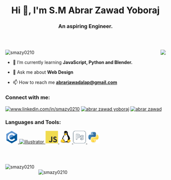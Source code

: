 <h1 align="center">Hi 👋, I'm S.M Abrar Zawad Yoboraj</h1>
<h3 align="center">An aspiring Engineer.</h3>

<br><br>

<img align="right" src="https://media.giphy.com/media/2IudUHdI075HL02Pkk/giphy.gif">

<p align="left"> <img src="https://komarev.com/ghpvc/?username=smazy0210&label=Profile%20views&color=0e75b6&style=flat" alt="smazy0210" /> </p>


- 🌱 I’m currently learning **JavaScript, Python and Blender.**

- 💬 Ask me about **Web Design**

- 📫 How to reach me **abrarjawadalap@gmail.com**

<h3 align="left">Connect with me:</h3>
<p align="left">
<a href="https://linkedin.com/in/smazy0210" target="blank"><img align="center" src="https://raw.githubusercontent.com/rahuldkjain/github-profile-readme-generator/master/src/images/icons/Social/linked-in-alt.svg" alt="www.linkedin.com/in/smazy0210" height="30" width="40" /></a>
<a href="https://www.facebook.com/smazy0210/" target="blank"><img align="center" src="https://raw.githubusercontent.com/rahuldkjain/github-profile-readme-generator/master/src/images/icons/Social/facebook.svg" alt="abrar zawad yoboraj" height="30" width="40" /></a>
<a href="https://www.youtube.com/c/abrar zawad" target="blank"><img align="center" src="https://raw.githubusercontent.com/rahuldkjain/github-profile-readme-generator/master/src/images/icons/Social/youtube.svg" alt="abrar zawad" height="30" width="40" /></a>
</p>

<h3 align="left">Languages and Tools:</h3>
<p align="left"> <a href="https://www.cprogramming.com/" target="_blank" rel="noreferrer"> <img src="https://raw.githubusercontent.com/devicons/devicon/master/icons/c/c-original.svg" alt="c" width="40" height="40"/> </a> <a href="https://www.adobe.com/in/products/illustrator.html" target="_blank" rel="noreferrer"> <img src="https://www.vectorlogo.zone/logos/adobe_illustrator/adobe_illustrator-icon.svg" alt="illustrator" width="40" height="40"/> </a> <a href="https://developer.mozilla.org/en-US/docs/Web/JavaScript" target="_blank" rel="noreferrer"> <img src="https://raw.githubusercontent.com/devicons/devicon/master/icons/javascript/javascript-original.svg" alt="javascript" width="40" height="40"/> </a> <a href="https://www.linux.org/" target="_blank" rel="noreferrer"> <img src="https://raw.githubusercontent.com/devicons/devicon/master/icons/linux/linux-original.svg" alt="linux" width="40" height="40"/> </a> <a href="https://www.photoshop.com/en" target="_blank" rel="noreferrer"> <img src="https://raw.githubusercontent.com/devicons/devicon/master/icons/photoshop/photoshop-line.svg" alt="photoshop" width="40" height="40"/> </a> <a href="https://www.python.org" target="_blank" rel="noreferrer"> <img src="https://raw.githubusercontent.com/devicons/devicon/master/icons/python/python-original.svg" alt="python" width="40" height="40"/> </a> </p>

<br><br>

<div><img margin="0" align="left" width="370px" src="https://github-readme-stats.vercel.app/api/top-langs?username=smazy0210&show_icons=true&locale=en&layout=compact&theme=transparent&title_color=FFFFFF&text_color=f0f0f0" alt="smazy0210" />

<img margin="0" align="right" width="400px" src="https://github-readme-stats.vercel.app/api?username=smazy0210&show_icons=true&locale=en&theme=transparent&title_color=FFFFFF&text_color=f0f0f0" alt="smazy0210" /></div>

